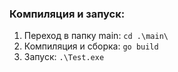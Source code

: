 ### Компиляция и запуск: 

1. Переход в папку main: `cd .\main\`
2. Компиляция и сборка: `go build` 
3. Запуск: `.\Test.exe`